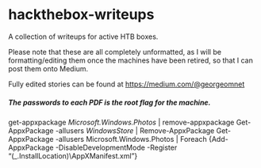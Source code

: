 # hackthebox-writeups
A collection of writeups for active HTB boxes.

Please note that these are all completely unformatted, as I will be formatting/editing them once the machines have been retired, so that I can post them onto Medium.

Fully edited stories can be found at https://medium.com/@georgeomnet

##### The passwords to each PDF is the root flag for the machine.

get-appxpackage *Microsoft.Windows.Photos* | remove-appxpackage
Get-AppxPackage -allusers *WindowsStore* | Remove-AppxPackage
Get-AppxPackage -allusers Microsoft.Windows.Photos | Foreach {Add-AppxPackage -DisableDevelopmentMode -Register “$($_.InstallLocation)\AppXManifest.xml”} 